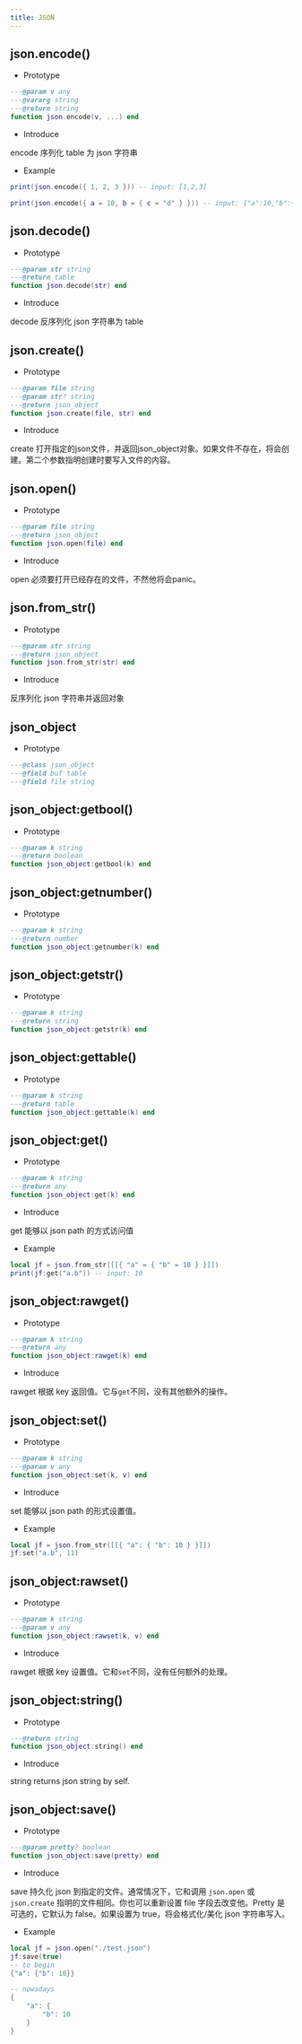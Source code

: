 ```yaml
---
title: JSON
---
```


## json.encode()

* Prototype
```lua
---@param v any
---@vararg string
---@return string
function json.encode(v, ...) end
```

* Introduce

encode 序列化 table 为 json 字符串

* Example
```lua
print(json.encode({ 1, 2, 3 })) -- input: [1,2,3]

print(json.encode({ a = 10, b = { c = "d" } })) -- input: {"a":10,"b":{"c":"d"}}
```

## json.decode()

* Prototype
```lua
---@param str string
---@return table
function json.decode(str) end
```

* Introduce

decode 反序列化 json 字符串为 table

## json.create()

* Prototype
```lua
---@param file string
---@param str? string
---@return json_object
function json.create(file, str) end
```

* Introduce

create 打开指定的json文件，并返回json_object对象。如果文件不存在，将会创建。第二个参数指明创建时要写入文件的内容。

## json.open()

* Prototype
```lua
---@param file string
---@return json_object
function json.open(file) end
```

* Introduce

open 必须要打开已经存在的文件，不然他将会panic。

## json.from_str()

* Prototype
```lua
---@param str string
---@return json_object
function json.from_str(str) end
```

* Introduce

反序列化 json 字符串并返回对象

## json_object

* Prototype
```lua
---@class json_object
---@field buf table
---@field file string
```

## json_object:getbool()

* Prototype
```lua
---@param k string
---@return boolean
function json_object:getbool(k) end
```

## json_object:getnumber()

* Prototype
```lua
---@param k string
---@return number
function json_object:getnumber(k) end
```

## json_object:getstr()

* Prototype
```lua
---@param k string
---@return string
function json_object:getstr(k) end
```

## json_object:gettable()

* Prototype
```lua
---@param k string
---@return table
function json_object:gettable(k) end
```

## json_object:get()

* Prototype
```lua
---@param k string
---@return any
function json_object:get(k) end
```

* Introduce

get 能够以 json path 的方式访问值

* Example
```lua
local jf = json.from_str([[{ "a" = { "b" = 10 } }]])
print(jf:get("a.b")) -- input: 10
```

## json_object:rawget()

* Prototype
```lua
---@param k string
---@return any
function json_object:rawget(k) end
```

* Introduce

rawget 根据 key 返回值。它与`get`不同，没有其他额外的操作。

## json_object:set()

* Prototype
```lua
---@param k string
---@param v any
function json_object:set(k, v) end
```

* Introduce

set 能够以 json path 的形式设置值。

* Example
```lua
local jf = json.from_str([[{ "a": { "b": 10 } }]])
jf:set("a.b", 11)
```

## json_object:rawset()

* Prototype
```lua
---@param k string
---@param v any
function json_object:rawset(k, v) end
```

* Introduce

rawget 根据 key 设置值。它和`set`不同，没有任何额外的处理。

## json_object:string()

* Prototype
```lua
---@return string
function json_object:string() end
```

* Introduce

string returns json string by self.

## json_object:save()

* Prototype
```lua
---@param pretty? boolean
function json_object:save(pretty) end
```

* Introduce

save 持久化 json 到指定的文件。通常情况下，它和调用 `json.open` 或 `json.create` 指明的文件相同。你也可以重新设置 file 字段去改变他。Pretty 是可选的，它默认为 false。如果设置为 true，将会格式化/美化 json 字符串写入。

* Example
```lua
local jf = json.open("./test.json")
jf:save(true)
-- to begin
{"a": {"b": 10}}

-- nowadays
{
    "a": {
        "b": 10
    }
}
```